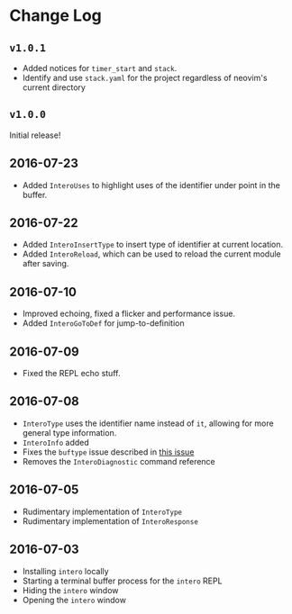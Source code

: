 # Change Log

## `v1.0.1`

- Added notices for `timer_start` and `stack`.
- Identify and use `stack.yaml` for the project regardless of neovim's current directory

## `v1.0.0`

Initial release! 

## 2016-07-23

- Added `InteroUses` to highlight uses of the identifier under point in the
  buffer.

## 2016-07-22

- Added `InteroInsertType` to insert type of identifier at current location.
- Added `InteroReload`, which can be used to reload the current module after
  saving.

## 2016-07-10

- Improved echoing, fixed a flicker and performance issue.
- Added `InteroGoToDef` for jump-to-definition

## 2016-07-09

- Fixed the REPL echo stuff.

## 2016-07-08

- `InteroType` uses the identifier name instead of `it`, allowing for more
general type information.
- `InteroInfo` added
- Fixes the `buftype` issue described in [this issue](https://github.com/parsonsmatt/intero-neovim/issues/9)
- Removes the `InteroDiagnostic` command reference

## 2016-07-05

- Rudimentary implementation of `InteroType`
- Rudimentary implementation of `InteroResponse`

## 2016-07-03

- Installing `intero` locally
- Starting a terminal buffer process for the `intero` REPL
- Hiding the `intero` window
- Opening the `intero` window
